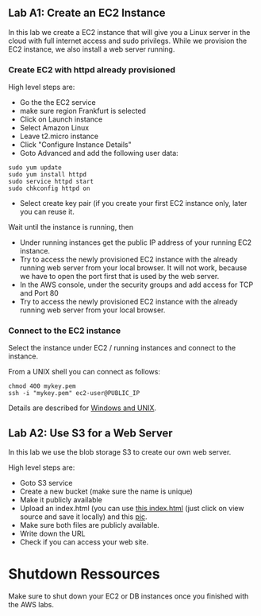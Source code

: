 
## Lab A1: Create an EC2 Instance

In this lab we create a EC2 instance that will give you a Linux server in the cloud with full internet access and sudo privilegs. While we provision the EC2 instance, we also install a web server running.


### Create EC2 with httpd already provisioned

High level steps are:

* Go the the EC2 service
* make sure region Frankfurt is selected
* Click on Launch instance
* Select Amazon Linux
* Leave t2.micro instance
* Click "Configure Instance Details"
* Goto Advanced and add the following user data:

```
sudo yum update 
sudo yum install httpd  
sudo service httpd start   
sudo chkconfig httpd on 
```

* Select create key pair (if you create your first EC2 instance only, later you can reuse it.

Wait until the instance is running, then

* Under running instances get the public IP address of your running EC2 instance.
* Try to access the newly provisioned EC2 instance with the already running web server from your local browser. It will not work, because we have to open the port first that is used by the web server.
* In the AWS console, under the security groups and add access for TCP and Port 80
* Try to access the newly provisioned EC2 instance with the already running web server from your local browser.


### Connect to the EC2 instance


Select the instance under EC2 / running instances and connect to the instance.

From a UNIX shell you can connect as follows:

```
chmod 400 mykey.pem
ssh -i "mykey.pem" ec2-user@PUBLIC_IP
```


Details are described for [Windows and UNIX](https://docs.aws.amazon.com/AWSEC2/latest/UserGuide/AccessingInstances.html?icmpid=docs_ec2_console). 




## Lab A2: Use S3 for a Web Server

In this lab we use the blob storage S3 to create our own web server.

High level steps are:

* Goto S3 service
* Create a new bucket (make sure the name is unique)
* Make it publicly available
* Upload an index.html (you can use [this index.html](https://s3.eu-central-1.amazonaws.com/fmtestweb/index.html) (just click on view source and save it locally) and this [pic](https://s3.eu-central-1.amazonaws.com/fmtestweb/ocean_beach2.jpg).
* Make sure both files are publicly available.
* Write down the URL
* Check if you can access your web site.

# Shutdown Ressources

Make sure to shut down your EC2 or DB instances once you finished with the AWS labs.
